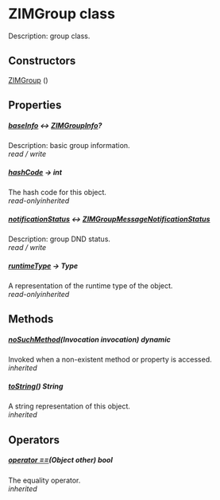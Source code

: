 


# ZIMGroup class









<p>Description:  group class.</p>




## Constructors

[ZIMGroup](../zego_uikit_prebuilt_live_audio_room/ZIMGroup/ZIMGroup.md) ()

   


## Properties

##### [baseInfo](../zego_uikit_prebuilt_live_audio_room/ZIMGroup/baseInfo.md) &#8596; [ZIMGroupInfo](../zego_uikit_prebuilt_live_audio_room/ZIMGroupInfo-class.md)?



Description: basic group information.  
_<span class="feature">read / write</span>_



##### [hashCode](../zego_uikit_prebuilt_live_audio_room/ZIMGroup/hashCode.md) &#8594; int



The hash code for this object.  
_<span class="feature">read-only</span><span class="feature">inherited</span>_



##### [notificationStatus](../zego_uikit_prebuilt_live_audio_room/ZIMGroup/notificationStatus.md) &#8596; [ZIMGroupMessageNotificationStatus](../zego_uikit_prebuilt_live_audio_room/ZIMGroupMessageNotificationStatus.md)



Description: group DND status.  
_<span class="feature">read / write</span>_



##### [runtimeType](../zego_uikit_prebuilt_live_audio_room/ZIMGroup/runtimeType.md) &#8594; Type



A representation of the runtime type of the object.  
_<span class="feature">read-only</span><span class="feature">inherited</span>_





## Methods

##### [noSuchMethod](../zego_uikit_prebuilt_live_audio_room/ZIMGroup/noSuchMethod.md)(Invocation invocation) dynamic



Invoked when a non-existent method or property is accessed.  
_<span class="feature">inherited</span>_



##### [toString](../zego_uikit_prebuilt_live_audio_room/ZIMGroup/toString.md)() String



A string representation of this object.  
_<span class="feature">inherited</span>_





## Operators

##### [operator ==](../zego_uikit_prebuilt_live_audio_room/ZIMGroup/operator_equals.md)(Object other) bool



The equality operator.  
_<span class="feature">inherited</span>_















